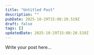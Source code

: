 ```yaml
---
title: "Untitled Post"
description: ""
pubDate: 2025-10-29T15:08:20.519Z
draft: false
tags: []
updatedDate: 2025-10-29T15:08:20.519Z
---
```


Write your post here...
